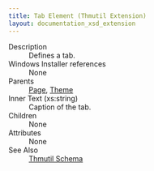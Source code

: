 ```yaml
---
title: Tab Element (Thmutil Extension)
layout: documentation_xsd_extension
---
```

<dl>
  <dt>Description</dt>
  <dd>Defines a tab.</dd>
  <dt>Windows Installer references</dt>
  <dd>None</dd>
  <dt>Parents</dt>
  <dd>
    <a href="../page" class="extension">Page</a>, <a href="../theme" class="extension">Theme</a></dd>
  <dt>Inner Text (xs:string)</dt>
  <dd>Caption of the tab.</dd>
  <dt>Children</dt>
  <dd>None</dd>
  <dt>Attributes</dt>
  <dd>None</dd>
  <dt>See Also</dt>
  <dd>
    <a href="../">Thmutil Schema</a>
  </dd>
</dl>

